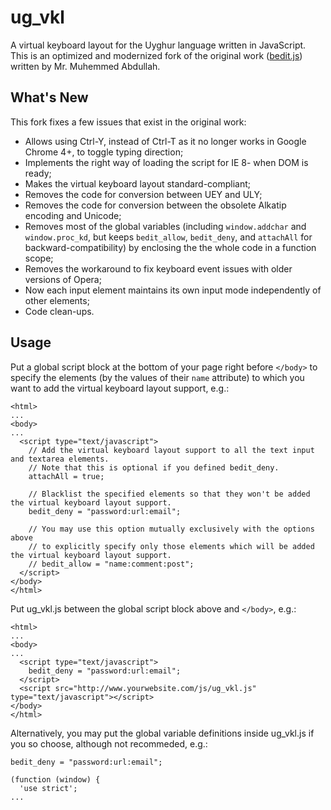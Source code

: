 ug_vkl
======

A virtual keyboard layout for the Uyghur language written in JavaScript. This is an optimized and modernized fork of the original work ([bedit.js](http://www.yulghun.com/news/vkb.html)) written by Mr. Muhemmed Abdullah.

## What's New 

This fork fixes a few issues that exist in the original work:

* Allows using Ctrl-Y, instead of Ctrl-T as it no longer works in Google Chrome 4+, to toggle typing direction;
* Implements the right way of loading the script for IE 8- when DOM is ready;
* Makes the virtual keyboard layout standard-compliant; 
* Removes the code for conversion between UEY and ULY;
* Removes the code for conversion between the obsolete Alkatip encoding and Unicode;
* Removes most of the global variables (including `window.addchar` and `window.proc_kd`, but keeps `bedit_allow`, `bedit_deny`, and `attachAll` for backward-compatibility) by enclosing the the whole code in a function scope;
* Removes the workaround to fix keyboard event issues with older versions of Opera;
* Now each input element maintains its own input mode independently of other elements;
* Code clean-ups.

## Usage

Put a global script block at the bottom of your page right before `</body>` to specify the elements (by the values of their `name` attribute) to which you want to add the virtual keyboard layout support, e.g.:
```
<html>
...
<body>
...
  <script type="text/javascript">
    // Add the virtual keyboard layout support to all the text input and textarea elements.
    // Note that this is optional if you defined bedit_deny.
    attachAll = true;

    // Blacklist the specified elements so that they won't be added the virtual keyboard layout support.
    bedit_deny = "password:url:email";
   
    // You may use this option mutually exclusively with the options above
    // to explicitly specify only those elements which will be added the virtual keyboard layout support.
    // bedit_allow = "name:comment:post"; 
  </script>
</body>
</html>
```

Put ug_vkl.js between the global script block above and `</body>`, e.g.:
```
<html>
...
<body>
...
  <script type="text/javascript">
    bedit_deny = "password:url:email";
  </script>
  <script src="http://www.yourwebsite.com/js/ug_vkl.js" type="text/javascript"></script>
</body>
</html>
```

Alternatively, you may put the global variable definitions inside ug_vkl.js if you so choose, although not recommeded, e.g.:
```
bedit_deny = "password:url:email";

(function (window) {
  'use strict';
...
```

